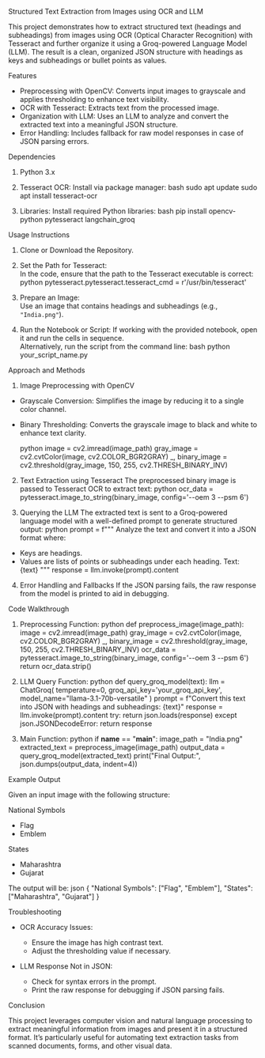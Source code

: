  Structured Text Extraction from Images using OCR and LLM

This project demonstrates how to extract structured text (headings and subheadings) from images using OCR (Optical Character Recognition) with Tesseract and further organize it using a Groq-powered Language Model (LLM). The result is a clean, organized JSON structure with headings as keys and subheadings or bullet points as values.



 Features
- Preprocessing with OpenCV: Converts input images to grayscale and applies thresholding to enhance text visibility.
- OCR with Tesseract: Extracts text from the processed image.
- Organization with LLM: Uses an LLM to analyze and convert the extracted text into a meaningful JSON structure.
- Error Handling: Includes fallback for raw model responses in case of JSON parsing errors.



 Dependencies

1. Python 3.x  
2. Tesseract OCR: Install via package manager:
   bash
   sudo apt update
   sudo apt install tesseract-ocr
   
3. Libraries: Install required Python libraries:
   bash
   pip install opencv-python pytesseract langchain_groq
   



 Usage Instructions

1. Clone or Download the Repository.

2. Set the Path for Tesseract:  
   In the code, ensure that the path to the Tesseract executable is correct:
   python
   pytesseract.pytesseract.tesseract_cmd = r'/usr/bin/tesseract'
   

3. Prepare an Image:  
   Use an image that contains headings and subheadings (e.g., `"India.png"`).

4. Run the Notebook or Script:
   If working with the provided notebook, open it and run the cells in sequence.  
   Alternatively, run the script from the command line:
   bash
   python your_script_name.py
   



 Approach and Methods

 1. Image Preprocessing with OpenCV
- Grayscale Conversion: Simplifies the image by reducing it to a single color channel.
- Binary Thresholding: Converts the grayscale image to black and white to enhance text clarity.

   python
   image = cv2.imread(image_path)
   gray_image = cv2.cvtColor(image, cv2.COLOR_BGR2GRAY)
   _, binary_image = cv2.threshold(gray_image, 150, 255, cv2.THRESH_BINARY_INV)
   

 2. Text Extraction using Tesseract
The preprocessed binary image is passed to Tesseract OCR to extract text:
   python
   ocr_data = pytesseract.image_to_string(binary_image, config='--oem 3 --psm 6')
   

 3. Querying the LLM
The extracted text is sent to a Groq-powered language model with a well-defined prompt to generate structured output:
   python
   prompt = f"""
   Analyze the text and convert it into a JSON format where:
   - Keys are headings.
   - Values are lists of points or subheadings under each heading.
   Text: {text}
   """
   response = llm.invoke(prompt).content
   

 4. Error Handling and Fallbacks
If the JSON parsing fails, the raw response from the model is printed to aid in debugging.



 Code Walkthrough

1. Preprocessing Function:
   python
   def preprocess_image(image_path):
       image = cv2.imread(image_path)
       gray_image = cv2.cvtColor(image, cv2.COLOR_BGR2GRAY)
       _, binary_image = cv2.threshold(gray_image, 150, 255, cv2.THRESH_BINARY_INV)
       ocr_data = pytesseract.image_to_string(binary_image, config='--oem 3 --psm 6')
       return ocr_data.strip()
   

2. LLM Query Function:
   python
   def query_groq_model(text):
       llm = ChatGroq(
           temperature=0,
           groq_api_key='your_groq_api_key',
           model_name="llama-3.1-70b-versatile"
       )
       prompt = f"Convert this text into JSON with headings and subheadings: {text}"
       response = llm.invoke(prompt).content
       try:
           return json.loads(response)
       except json.JSONDecodeError:
           return response
   

3. Main Function:
   python
   if __name__ == "__main__":
       image_path = "India.png"
       extracted_text = preprocess_image(image_path)
       output_data = query_groq_model(extracted_text)
       print("Final Output:", json.dumps(output_data, indent=4))
   



 Example Output

Given an input image with the following structure:

National Symbols
- Flag
- Emblem

States
- Maharashtra
- Gujarat


The output will be:
json
{
    "National Symbols": ["Flag", "Emblem"],
    "States": ["Maharashtra", "Gujarat"]
}




 Troubleshooting

- OCR Accuracy Issues:  
  - Ensure the image has high contrast text.
  - Adjust the thresholding value if necessary.

- LLM Response Not in JSON:  
  - Check for syntax errors in the prompt.
  - Print the raw response for debugging if JSON parsing fails.



 Conclusion

This project leverages computer vision and natural language processing to extract meaningful information from images and present it in a structured format. It’s particularly useful for automating text extraction tasks from scanned documents, forms, and other visual data.
